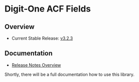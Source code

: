 # Digit-One ACF Fields

## Overview

* Current Stable Release: [v3.2.3]

## Documentation

* [Release Notes Overview](./docs/release-notes/Index.md)

Shortly, there will be a full documentation how to use this library.

[v3.2.3]: https://github.com/digit-one-dev/d1-acf-fields/releases/tag/v3.2.3
